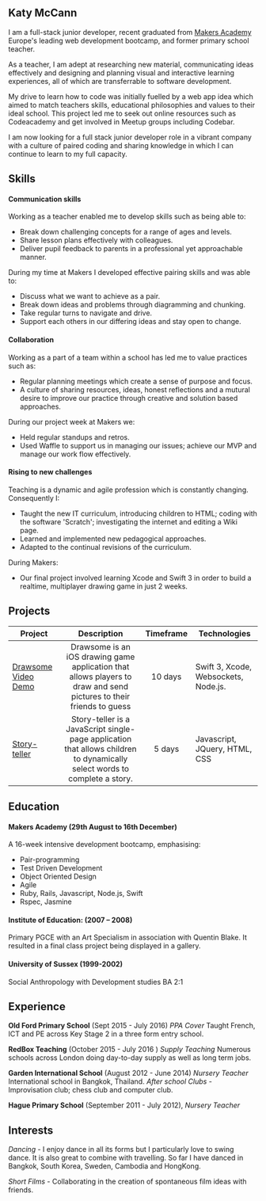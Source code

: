 ## Katy McCann
I am a full-stack junior developer, recent graduated from [Makers Academy](http://www.makersacademy.com/) Europe's leading web development bootcamp, and former primary school teacher.

As a teacher, I am adept at researching new material, communicating ideas effectively and designing and planning visual and interactive learning experiences, all of which are transferrable to software development.

My drive to learn how to code was initially fuelled by a web app idea which aimed to match teachers skills, educational philosophies and values to their ideal school. This project led me to seek out online resources such as Codeacademy and get involved in Meetup groups including Codebar.

I am now looking for a full stack junior developer role in a vibrant company with a culture of paired coding and sharing knowledge in which I can continue to learn to my full capacity.

## Skills
#### Communication skills
Working as a teacher enabled me to develop skills such as being able to:
- Break down challenging concepts for a range of ages and levels.
-  Share lesson plans effectively with colleagues.
-  Deliver pupil feedback to parents in a professional yet approachable manner.

During my time at Makers I developed effective pairing skills and was able to:
- Discuss what we want to achieve as a pair.
- Break down ideas and problems through diagramming and chunking.  
- Take regular turns to navigate and drive.
- Support each others in our differing ideas and stay open to change.

#### Collaboration
Working as a part of a team within a school has led me to value practices such as:
- Regular planning meetings which create a sense of purpose and focus.
- A culture of sharing resources, ideas, honest reflections and a mutural desire to improve our practice through creative and solution based approaches.

During our project week at Makers we:
- Held regular standups and retros.
- Used Waffle to support us in managing our issues; achieve our MVP and manage our work flow effectively.

#### Rising to new challenges
Teaching is a dynamic and agile profession which is constantly changing. Consequently I:
- Taught the new IT curriculum, introducing children to HTML; coding with the software 'Scratch'; investigating the internet and editing a Wiki page.
- Learned and implemented new pedagogical approaches.
- Adapted to the continual revisions of the curriculum.

During Makers:
- Our final project involved learning Xcode and Swift 3 in order to build a realtime, multiplayer drawing game in just 2 weeks.

## Projects

|Project          |Description       |Timeframe|Technologies   |
|-----------------|:-------------------:|:-------:|------|
|[Drawsome](https://github.com/Katy600/drawApp) [Video Demo](https://www.youtube.com/watch?v=LcoMpC1xh1c)|Drawsome is an iOS drawing game application that allows players to draw and send pictures to their friends to guess|10 days|Swift 3, Xcode, Websockets, Node.js.       
|[Story-teller](https://github.com/Katy600/story-app)| Story-teller is a JavaScript single-page application that allows children to dynamically select words to complete a story.|5 days |Javascript, JQuery, HTML, CSS

## Education
#### Makers Academy (29th August  to 16th December)
A 16-week intensive development bootcamp, emphasising:

- Pair-programming
- Test Driven Development
- Object Oriented Design
- Agile
- Ruby, Rails, Javascript, Node.js, Swift
- Rspec, Jasmine

#### Institute of Education: (2007 – 2008)
Primary PGCE with an Art Specialism in association with Quentin Blake. It resulted in a final class project being displayed in a gallery.

#### University of Sussex (1999-2002)
Social Anthropology with Development studies BA 2:1

## Experience
**Old Ford Primary School** (Sept 2015 - July 2016)
*PPA Cover*
Taught French, ICT and PE across Key Stage 2 in a three form entry school.

**RedBox Teaching** (October 2015 - July 2016  )
*Supply Teaching*
Numerous schools across London doing day-to-day supply as well as long term jobs.

**Garden International School** (August 2012 - June 2014)
*Nursery Teacher*
International school in Bangkok, Thailand.
*After school Clubs* - Improvisation club; chess club and computer club.

**Hague Primary School** (September 2011 - July 2012),
*Nursery Teacher*

## Interests
*Dancing* - I enjoy dance in all its forms but I particularly love to swing dance. It is also great to combine with travelling. So far I have danced in Bangkok, South Korea, Sweden, Cambodia and HongKong.

*Short Films* - Collaborating in the creation of spontaneous film ideas with friends.
